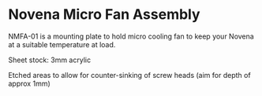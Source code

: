 # Novena Micro Fan Assembly

NMFA-01 is a mounting plate to hold micro cooling fan to keep your Novena at a suitable temperature at load.

Sheet stock: 3mm acrylic

Etched areas to allow for counter-sinking of screw heads (aim for depth of approx 1mm)
